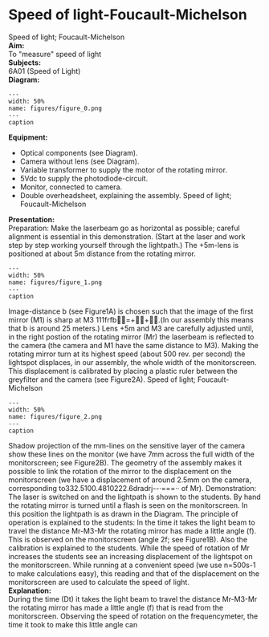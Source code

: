 # Speed of light-Foucault-Michelson 
 Speed of light;  Foucault-Michelson    
<b> Aim: </b>  
 To "measure" speed of light    
<b> Subjects: </b>  
 6A01 (Speed of Light)   
<b> Diagram: </b>  
   
```{figure} figures/figure_0.png  
---  
width: 50%  
name: figures/figure_0.png  
---  
caption  
``` 
      
<b> Equipment: </b>  
 
 *  Optical components (see Diagram). 
 *  Camera without lens (see Diagram). 
 *  Variable transformer to supply the motor of the rotating mirror. 
 *  5Vdc to supply the photodiode-circuit. 
 *  Monitor, connected to camera. 
 *  Double overheadsheet, explaining the assembly. Speed of light;  Foucault-Michelson
    
<b> Presentation: </b>  
 Preparation: Make the laserbeam go as horizontal as possible; careful alignment is essential in this demonstration. (Start at the laser and work step by step working yourself through the lightpath.) The +5m-lens is positioned at about 5m distance from the rotating mirror.     
```{figure} figures/figure_1.png  
---  
width: 50%  
name: figures/figure_1.png  
---  
caption  
``` 
 Image-distance b (see Figure1A) is chosen such that the image of the first mirror (M1) is sharp at M3 111frfb=++.(In our assembly this means that b is around 25 meters.) Lens +5m and M3 are carefully adjusted until, in the right postion of the rotating mirror (Mr) the laserbeam is reflected to the camera (the camera and M1 have the same distance to M3). Making the rotating mirror turn at its highest speed (about 500 rev. per second) the lightspot displaces, in our assembly, the whole width of the monitorscreen. This displacement is calibrated by placing a plastic ruler between the greyfilter and the camera (see Figure2A).   Speed of light;  Foucault-Michelson   
```{figure} figures/figure_2.png  
---  
width: 50%  
name: figures/figure_2.png  
---  
caption  
``` 
 Shadow projection of the mm-lines on the sensitive layer of the camera show these lines on the monitor (we have 7mm across the full width of the monitorscreen; see Figure2B). The geometry of the assembly makes it possible to link the rotation of the mirror to the displacement on the monitorscreen (we have a displacement of around 2.5mm on the camera, corresponding to332.5100.4810222.6dradrj--·===·· of Mr). Demonstration: The laser is switched on and the lightpath is shown to the students. By hand the rotating mirror is turned until a flash is seen on the monitorscreen. In this position the lightpath is as drawn in the Diagram. The principle of operation is explained to the students: In the time it takes the light beam to travel the distance Mr-M3-Mr the rotating mirror has made a little angle (f). This is observed on the monitorscreen (angle 2f; see Figure1B). Also the calibration is explained to the students. While the speed of rotation of Mr increases the students see an increasing displacement of the lightspot on the monitorscreen. While running at a convenient speed (we use n=500s-1 to make calculations easy), this reading and that of the displacement on the monitorscreen are used to calculate the speed of light.    
<b> Explanation: </b>  
 During the time (Dt) it takes the light beam to travel the distance Mr-M3-Mr the rotating mirror has made a little angle (f) that is read from the monitorscreen. Observing the speed of rotation on the frequencymeter, the time it took to make this little angle can 